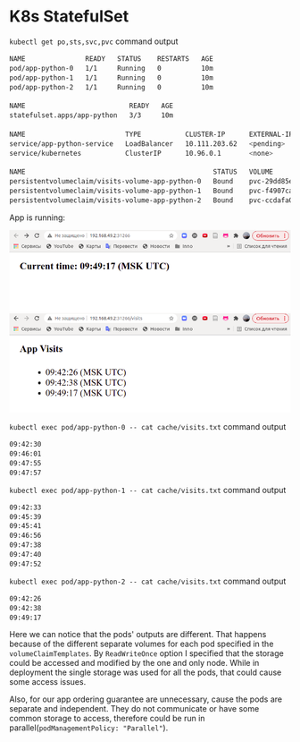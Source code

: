 # K8s StatefulSet

`kubectl get po,sts,svc,pvc` command output

```bash
NAME               READY   STATUS    RESTARTS   AGE
pod/app-python-0   1/1     Running   0          10m
pod/app-python-1   1/1     Running   0          10m
pod/app-python-2   1/1     Running   0          10m

NAME                          READY   AGE
statefulset.apps/app-python   3/3     10m

NAME                         TYPE           CLUSTER-IP      EXTERNAL-IP   PORT(S)          AGE
service/app-python-service   LoadBalancer   10.111.203.62   <pending>     5000:31266/TCP   10m
service/kubernetes           ClusterIP      10.96.0.1       <none>        443/TCP          21d

NAME                                               STATUS   VOLUME                                     CAPACITY   ACCESS MODES   STORAGECLASS   AGE
persistentvolumeclaim/visits-volume-app-python-0   Bound    pvc-29dd85e7-360f-462c-8d77-0188c7cc9929   128M       RWO            standard       10m
persistentvolumeclaim/visits-volume-app-python-1   Bound    pvc-f4907cab-4f64-4b37-bf6c-c77e9f7af21d   128M       RWO            standard       10m
persistentvolumeclaim/visits-volume-app-python-2   Bound    pvc-ccdafa02-3f2a-4ead-82e8-977306b29ede   128M       RWO            standard       10m
```

App is running:

![App Running](./assets/app-3.png)
![App Running](./assets/app-4.png)

`kubectl exec pod/app-python-0 -- cat cache/visits.txt` command output

```bash
09:42:30
09:46:01
09:47:55
09:47:57
```

`kubectl exec pod/app-python-1 -- cat cache/visits.txt` command output

```bash
09:42:33
09:45:39
09:45:41
09:46:56
09:47:38
09:47:40
09:47:52
```

`kubectl exec pod/app-python-2 -- cat cache/visits.txt` command output

```bash
09:42:26
09:42:38
09:49:17
```

Here we can notice that the pods' outputs are different. That happens because of the different separate volumes for each pod specified in the `volumeClaimTemplates`. By `ReadWriteOnce` option I specified that the storage could be accessed and modified by the one and only node. While in deployment the single storage was used for all the pods, that could cause some access issues.

Also, for our app ordering guarantee are unnecessary, cause the pods are separate and independent. They do not communicate or have some common storage to access, therefore could be run in parallel(`podManagementPolicy: "Parallel"`).
